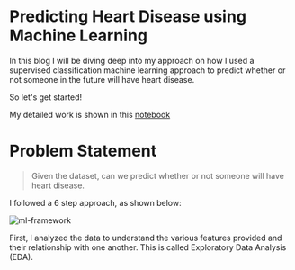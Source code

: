 # Predicting Heart Disease using Machine Learning

In this blog I will be diving deep into my approach on how I used a supervised classification machine learning
approach to predict whether or not someone in the future will have heart disease. 

So let's get started!

My detailed work is shown in this [notebook](https://github.com/minnielahoti/data-science-machine-learning/blob/master/Classification-heart-disease/heart-disease-classification.ipynb)

# Problem Statement
> Given the dataset, can we predict whether or not someone will have heart disease. 

I followed a 6 step approach, as shown below:

![ml-framework](/images/ML-workflow.png)

First, I analyzed the data to understand the various features provided and their relationship with one another. This is called Exploratory Data Analysis (EDA). 

